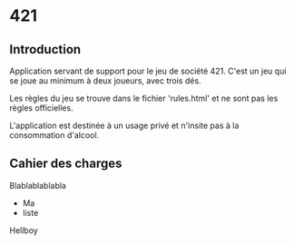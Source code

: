 # 421
## Introduction
Application servant de support pour le jeu de société 421.
C'est un jeu qui se joue au minimum à deux joueurs, avec trois dés.

Les règles du jeu se trouve dans le fichier 'rules.html' et ne sont pas les règles officielles.

L'application est destinée à un usage privé et n'insite pas à la consommation d'alcool.

## Cahier des charges
Blablablablabla
<ul>
    <li>Ma</li>
    <li>liste</li>
</ul>

Hellboy
